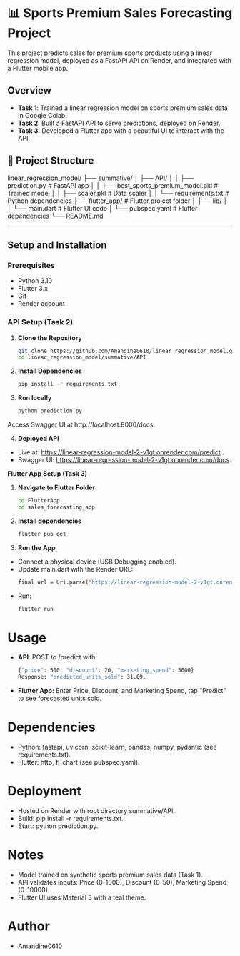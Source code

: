 # 📊 Sports Premium Sales Forecasting Project

This project predicts sales for premium sports products using a linear regression model, deployed as a FastAPI API on Render, and integrated with a Flutter mobile app.

## Overview
- **Task 1**: Trained a linear regression model on sports premium sales data in Google Colab.
- **Task 2**: Built a FastAPI API to serve predictions, deployed on Render.
- **Task 3**: Developed a Flutter app with a beautiful UI to interact with the API.

## 📂 Project Structure  

linear_regression_model/
├── summative/
│   ├── API/
│   │   ├── prediction.py              # FastAPI app
│   │   ├── best_sports_premium_model.pkl  # Trained model
│   │   ├── scaler.pkl                # Data scaler
│   │   └── requirements.txt          # Python dependencies
├── flutter_app/                      # Flutter project folder
│   ├── lib/
│   │   └── main.dart                # Flutter UI code
│   └── pubspec.yaml                 # Flutter dependencies
└── README.md

---

## Setup and Installation

### Prerequisites
- Python 3.10
- Flutter 3.x
- Git
- Render account

### API Setup (Task 2)
1. **Clone the Repository**
   ```bash
   git clone https://github.com/Amandine0610/linear_regression_model.git
   cd linear_regression_model/summative/API

2. **Install Dependencies**
   ```bash
   pip install -r requirements.txt

3. **Run locally**
   ```bash
   python prediction.py

Access Swagger UI at http://localhost:8000/docs.

4. **Deployed API**

  - Live at: https://linear-regression-model-2-v1gt.onrender.com/predict .
  - Swagger UI: https://linear-regression-model-2-v1gt.onrender.com/docs.
  
**Flutter App Setup (Task 3)**
1. **Navigate to Flutter Folder**
   ```bash
   cd FlutterApp
   cd sales_forecasting_app
2. **Install dependencies**
   ```bash
   flutter pub get
3. **Run the App**
- Connect a physical device (USB Debugging enabled).
- Update main.dart with the Render URL: 
  ```bash
  final url = Uri.parse("https://linear-regression-model-2-v1gt.onrender.com/predict");
- Run:
  ``` bash
  flutter run

# Usage
- **API**: POST to /predict with:
  ```bash
  {"price": 500, "discount": 20, "marketing_spend": 5000}
  Response: "predicted_units_sold": 31.09.

- **Flutter App:** Enter Price, Discount, and Marketing Spend, tap "Predict" to see forecasted units sold.

# Dependencies
- Python: fastapi, uvicorn, scikit-learn, pandas, numpy, pydantic (see requirements.txt).
- Flutter: http, fl_chart (see pubspec.yaml).

# Deployment
- Hosted on Render with root directory summative/API.
- Build: pip install -r requirements.txt.
- Start: python prediction.py.

# Notes
- Model trained on synthetic sports premium sales data (Task 1).
- API validates inputs: Price (0-1000), Discount (0-50), Marketing Spend (0-10000).
- Flutter UI uses Material 3 with a teal theme.

# Author
- Amandine0610
